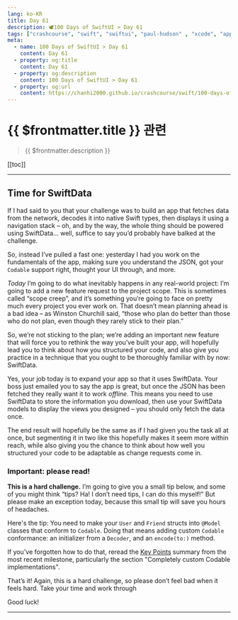 ```yaml
---
lang: ko-KR
title: Day 61
description: 🕊️100 Days of SwiftUI > Day 61
tags: ["crashcourse", "swift", "swiftui", "paul-hudson" , "xcode", "appstore"]
meta:
  - name: 100 Days of SwiftUI > Day 61
    content: Day 61
  - property: og:title
    content: Day 61
  - property: og:description
    content: 100 Days of SwiftUI > Day 61
  - property: og:url
    content: https://chanhi2000.github.io/crashcourse/swift/100-days-of-swiftui/61.html
---
```


# {{ $frontmatter.title }} 관련

> {{ $frontmatter.description }}

[[toc]]

---

## Time for SwiftData

If I had said to you that your challenge was to build an app that fetches data from the network, decodes it into native Swift types, then displays it using a navigation stack – oh, and by the way, the whole thing should be powered using SwiftData… well, suffice to say you’d probably have balked at the challenge.

So, instead I’ve pulled a fast one: yesterday I had you work on the fundamentals of the app, making sure you understand the JSON, got your `Codable` support right, thought your UI through, and more.

_Today_ I’m going to do what inevitably happens in any real-world project: I’m going to add a new feature request to the project scope. This is sometimes called “scope creep”, and it’s something you’re going to face on pretty much every project you ever work on. That doesn’t mean planning ahead is a bad idea – as Winston Churchill said, “those who plan do better than those who do not plan, even though they rarely stick to their plan.”

So, we’re not sticking to the plan; we’re adding an important new feature that will force you to rethink the way you’ve built your app, will hopefully lead you to think about how you structured your code, and also give you practice in a technique that you ought to be thoroughly familiar with by now: SwiftData.

Yes, your job today is to expand your app so that it uses SwiftData. Your boss just emailed you to say the app is great, but once the JSON has been fetched they really want it to work _offline_. This means you need to use SwiftData to store the information you download, then use your SwiftData models to display the views you designed – you should only fetch the data once.

The end result will hopefully be the same as if I had given you the task all at once, but segmenting it in two like this hopefully makes it seem more within reach, while also giving you the chance to think about how well you structured your code to be adaptable as change requests come in.

### Important: please read!

__This is a hard challenge.__ I’m going to give you a small tip below, and some of you might think “tips? Ha! I don’t need tips, I can do this myself!” But please make an exception today, because this small tip will save you hours of headaches.

Here's the tip: You need to make your `User` and `Friend` structs into `@Model` classes that conform to `Codable`. Doing that means adding custom `Codable` conformance: an initializer from a `Decoder`, and an `encode(to:)` method.

If you've forgotten how to do that, reread the [Key Points](https://www.hackingwithswift.com/guide/ios-swiftui/5/2/key-points) summary from the most recent milestone, particularly the section "Completely custom Codable implementations".

That’s it! Again, this is a hard challenge, so please don’t feel bad when it feels hard. Take your time and work through

Good luck!

---

<TagLinks />